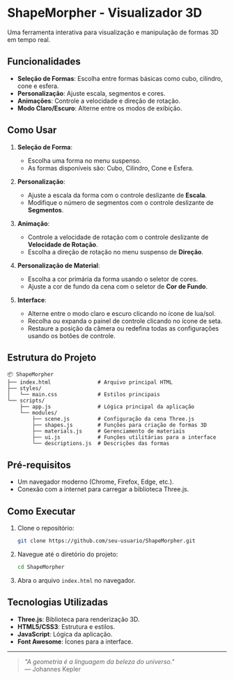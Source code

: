 # ShapeMorpher - Visualizador 3D

Uma ferramenta interativa para visualização e manipulação de formas 3D em tempo real.

## Funcionalidades

- **Seleção de Formas**: Escolha entre formas básicas como cubo, cilindro, cone e esfera.
- **Personalização**: Ajuste escala, segmentos e cores.
- **Animações**: Controle a velocidade e direção de rotação.
- **Modo Claro/Escuro**: Alterne entre os modos de exibição.

## Como Usar

1. **Seleção de Forma**:

   - Escolha uma forma no menu suspenso.
   - As formas disponíveis são: Cubo, Cilindro, Cone e Esfera.

2. **Personalização**:

   - Ajuste a escala da forma com o controle deslizante de **Escala**.
   - Modifique o número de segmentos com o controle deslizante de **Segmentos**.

3. **Animação**:

   - Controle a velocidade de rotação com o controle deslizante de **Velocidade de Rotação**.
   - Escolha a direção de rotação no menu suspenso de **Direção**.

4. **Personalização de Material**:

   - Escolha a cor primária da forma usando o seletor de cores.
   - Ajuste a cor de fundo da cena com o seletor de **Cor de Fundo**.

5. **Interface**:
   - Alterne entre o modo claro e escuro clicando no ícone de lua/sol.
   - Recolha ou expanda o painel de controle clicando no ícone de seta.
   - Restaure a posição da câmera ou redefina todas as configurações usando os botões de controle.

## Estrutura do Projeto

```plaintext
📦 ShapeMorpher
├── index.html               # Arquivo principal HTML
├── styles/
│   └── main.css             # Estilos principais
└── scripts/
    ├── app.js               # Lógica principal da aplicação
    └── modules/
        ├── scene.js         # Configuração da cena Three.js
        ├── shapes.js        # Funções para criação de formas 3D
        ├── materials.js     # Gerenciamento de materiais
        ├── ui.js            # Funções utilitárias para a interface
        └── descriptions.js  # Descrições das formas
```

## Pré-requisitos

- Um navegador moderno (Chrome, Firefox, Edge, etc.).
- Conexão com a internet para carregar a biblioteca Three.js.

## Como Executar

1. Clone o repositório:
   ```bash
   git clone https://github.com/seu-usuario/ShapeMorpher.git
   ```
2. Navegue até o diretório do projeto:
   ```bash
   cd ShapeMorpher
   ```
3. Abra o arquivo `index.html` no navegador.

## Tecnologias Utilizadas

- **Three.js**: Biblioteca para renderização 3D.
- **HTML5/CSS3**: Estrutura e estilos.
- **JavaScript**: Lógica da aplicação.
- **Font Awesome**: Ícones para a interface.

---

> _"A geometria é a linguagem da beleza do universo."_  
> — Johannes Kepler
